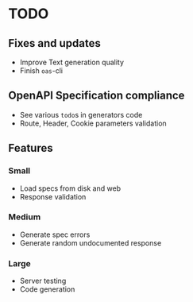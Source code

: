 # TODO


## Fixes and updates

* Improve Text generation quality
* Finish `oas`-cli

## OpenAPI Specification compliance

* See various `todo`s in generators code
* Route, Header, Cookie parameters validation


## Features

### Small

* Load specs from disk and web
* Response validation

### Medium

* Generate spec errors
* Generate random undocumented response

### Large

* Server testing
* Code generation